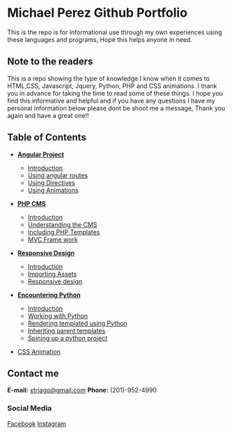 # Michael Perez Github Portfolio
This is the repo is for informational use through my own experiences using these languages and programs, Hope this helps anyone in need.

## Note to the readers
This is a repo showing the type of knowledge I know when it comes to HTML,CSS, Javascript, Jquery, Python, PHP and CSS animations. I thank you in advance for taking the time to read some of these things. I hope you find this informative and helpful and if you have any questions I have my personal information below please dont be shoot me a message, Thank you again and have a great one!!

## Table of Contents
* **[Angular Project](./angular-project)** 
    * [Introduction](./angular-project#introduction)
    * [Using angular routes](./angular-project#angularRoutes)
    * [Using Directives](./angular-project#usingDirectives)
    * [Using Animations](./angular-project#animation)

* **[PHP CMS](./PHP-CMS-project)** 
    * [Introduction](./PHP-CMS#introduction)
    * [Understanding the CMS](./PHP-CMS#CMS)
    * [Including PHP Templates](./PHP-CMS#templates)
    * [MVC Frame work](./PHP-CMS#mvc)
    
* **[Responsive Design](./Responsiveness)** 
    * [Introduction](./Responsiveness#introduction)
    * [Importing Assets](./Responsiveness#assets)
    * [Responsive design](./Responsiveness#responsive)
    
* **[Encountering Python](./encountering-Python)** 
    * [Introduction](./encountering-Python#introduction)
    * [Working with Python](./encountering-Python#python)
    * [Rendering templated using Python](./encountering-Python#render)
    * [Inheriting parent templates](./encountering-Python#inherit)
    * [Spining up a python project](./encountering-Python#startupPython)
    
* [CSS Animation](./CSS-animation)

## Contact me
**E-mail:** xtrjago@gmail.com
**Phone:** (201)-952-4990
### Social Media
[Facebook](https://www.facebook.com/michael.s.perez.10)
[Instagram](https://www.instagram.com/kutekente)
